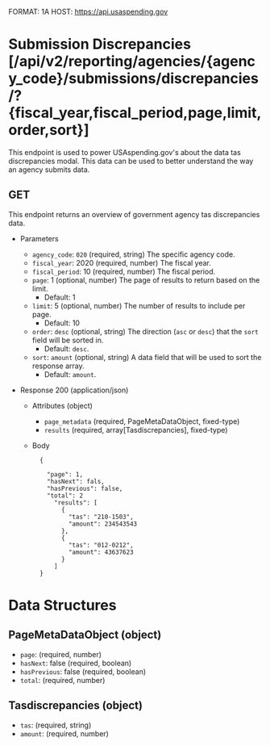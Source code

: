FORMAT: 1A
HOST: https://api.usaspending.gov

# Submission Discrepancies [/api/v2/reporting/agencies/{agency_code}/submissions/discrepancies/?{fiscal_year,fiscal_period,page,limit,order,sort}]

This endpoint is used to power USAspending.gov's about the data tas discrepancies modal. This data can be used to better understand the way an agency submits data.

## GET

This endpoint returns an overview of government agency tas discrepancies data.

+ Parameters
    + `agency_code`: `020` (required, string)
        The specific agency code.
    + `fiscal_year`: 2020 (required, number)
        The fiscal year.
    + `fiscal_period`: 10 (required, number)
        The fiscal period.
    + `page`: 1 (optional, number)
        The page of results to return based on the limit.
        + Default: 1
    + `limit`: 5 (optional, number)
        The number of results to include per page.
        + Default: 10
    + `order`: `desc` (optional, string)
        The direction (`asc` or `desc`) that the `sort` field will be sorted in.
        + Default: `desc`.
    + `sort`: `amount` (optional, string)
        A data field that will be used to sort the response array.
        + Default: `amount`.

+ Response 200 (application/json)

    + Attributes (object)
        + `page_metadata` (required, PageMetaDataObject, fixed-type)
        + `results` (required, array[Tasdiscrepancies], fixed-type)
    + Body

            {

              "page": 1,
              "hasNext": fals,
              "hasPrevious": false,
              "total": 2
                "results": [
                  {
                    "tas": "210-1503",
                    "amount": 234543543
                  },
                  {
                    "tas": "012-0212",
                    "amount": 43637623
                  }
                ]
            }

# Data Structures

## PageMetaDataObject (object)
+ `page`: (required, number)
+ `hasNext`: false (required, boolean)
+ `hasPrevious`: false (required, boolean)
+ `total`: (required, number)

## Tasdiscrepancies (object)
+ `tas`: (required, string)
+ `amount`: (required, number)
